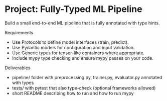# Project: Fully-Typed ML Pipeline

Build a small end-to-end ML pipeline that is fully annotated with type hints.

Requirements
- Use Protocols to define model interfaces (train, predict).
- Use Pydantic models for configuration and input validation.
- Use Generic types for tensor-like containers where appropriate.
- Include mypy type checking and ensure mypy passes on your code.

Deliverables
- pipeline/ folder with preprocessing.py, trainer.py, evaluator.py annotated with types
- tests/ with pytest that also type-check (optional frameworks allowed)
- short README describing how to run and how to run mypy
